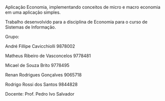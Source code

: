 Aplicação Economia, implementando conceitos de micro e macro economia em uma aplicação simples.

Trabalho desenvolvido para a disciplina de Economia para o curso de Sistemas de Informação.

Grupo: 

André Fillipe Cavicchiolli  9878002

Matheus Ribeiro de Vasconcelos  9778481

Micael de Souza Brito   9778495

Renan Rodrigues Gonçalves   9065718

Rodrigo Rossi dos Santos    9844828

Docente: Prof. Pedro Ivo Salvador

